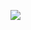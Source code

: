 ![](https://github-readme-stats.vercel.app/api/top-langs/?username=PikachuPenial&theme=dracula&hide_border=false&disable_animations=true&text_bold=true&include_all_commits=true&count_private=true&layout=compact)
